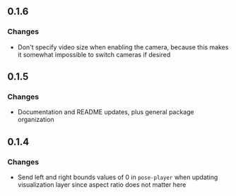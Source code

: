 ## 0.1.6

### Changes

- Don't specify video size when enabling the camera, because this makes it somewhat impossible to switch cameras if desired

## 0.1.5

### Changes

- Documentation and README updates, plus general package organization

## 0.1.4

### Changes

- Send left and right bounds values of 0 in `pose-player` when updating visualization layer since aspect ratio does not matter here